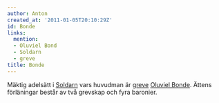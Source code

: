 ```yaml
---
author: Anton
created_at: '2011-01-05T20:10:29Z'
id: Bonde
links:
  mention:
  - Oluviel Bond
  - Soldarn
  - greve
title: Bonde
---
```


Mäktig adelsätt i [Soldarn] vars huvudman är [greve][] [Oluviel Bonde]. Ättens förläningar består av
två grevskap och fyra baronier.

  [Soldarn]: Soldarn
  [greve]: greve
  [Oluviel Bonde]: Oluviel_Bond
